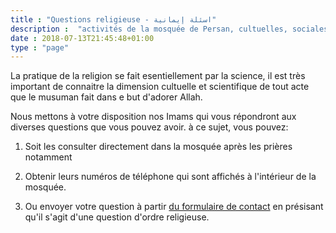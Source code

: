```yaml
---
title : "Questions religieuse - اسئلة إيمانية"
description :  "activités de la mosquée de Persan, cultuelles, sociales, citoyennes et éducatifs"
date : 2018-07-13T21:45:48+01:00
type : "page"
---
```


La pratique de la religion se fait esentiellement par la science, il est très
important de connaitre la dimension cultuelle et scientifique de tout acte  que
le musuman fait dans e but d'adorer Allah.

Nous mettons à votre disposition nos Imams qui vous répondront aux diverses
questions que vous pouvez avoir. à ce sujet, vous pouvez:

1. Soit les consulter directement dans la mosquée après les prières notamment

2. Obtenir leurs numéros de téléphone qui sont affichés à l'intérieur de la
mosquée.

3. Ou envoyer votre question à partir [du formulaire de contact](/contact) en
présisant qu'il s'agit d'une question d'ordre religieuse.
